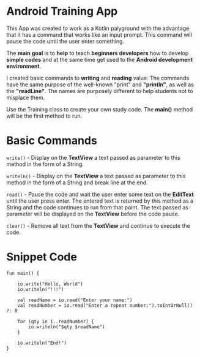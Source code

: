 # Android Training App

This App was created to work as a Kotlin palyground with the advantage that it has a command that works like an input prompt. This command will pause the code until the user enter something.

The **main goal** is to **help** to teach **beginners developers** how to develop **simple codes** and at the same time get used to the **Android development environment**. 

I created basic commands to **writing** and **reading** value. The commands have the same purpose of the well-known "print" and **"println"**, as well as the **"readLine"**. The names are purposely different to help students not to misplace them.

Use the Training class to create your own study code. The **main()** method will be the first method to run.


# Basic Commands

`write()` - Display on the **TextView** a text passed as parameter to this method in the form of a String.

`writeln()` - Display on the **TextView** a text passed as parameter to this method in the form of a String and break line at the end.

`read()` - Pause the code and wait the user enter some text on the **EditText** until the user press enter. The entered text is returned by this method as a String and the code continues to run from that point. The text passed as parameter will be displayed on the **TextView** before the code pause.

`clear()` - Remove all text from the **TextView** and continue to execute the code.


# Snippet Code

```
fun main() {  
  
    io.write("Hello, World")  
    io.writeln("!!!")  
  
    val readName = io.read("Enter your name:")  
    val readNumber = io.read("Enter a repeat number:").toIntOrNull() ?: 0  
  
 	for (qty in 1..readNumber) {  
        io.writeln("$qty $readName")  
    }  
  
    io.writeln("End!")  
}
```

